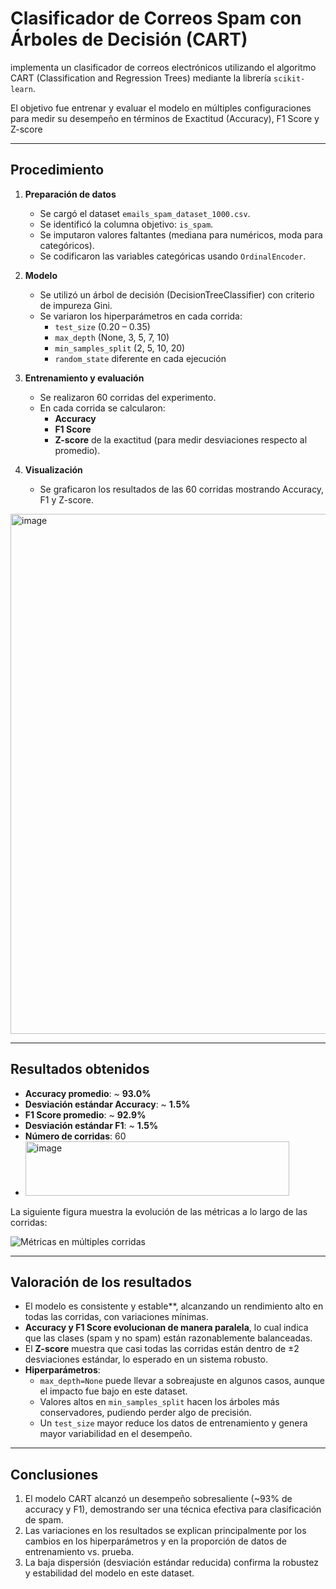 # Clasificador de Correos Spam con Árboles de Decisión (CART)

 implementa un clasificador de correos electrónicos utilizando el algoritmo CART (Classification and Regression Trees) mediante la librería `scikit-learn`.  

El objetivo fue entrenar y evaluar el modelo en múltiples configuraciones para medir su desempeño en términos de Exactitud (Accuracy), F1 Score y Z-score

---

##  Procedimiento

1. **Preparación de datos**
   - Se cargó el dataset `emails_spam_dataset_1000.csv`.
   - Se identificó la columna objetivo: `is_spam`.
   - Se imputaron valores faltantes (mediana para numéricos, moda para categóricos).
   - Se codificaron las variables categóricas usando `OrdinalEncoder`.

2. **Modelo**
   - Se utilizó un árbol de decisión (DecisionTreeClassifier) con criterio de impureza Gini.
   - Se variaron los hiperparámetros en cada corrida:
     - `test_size` (0.20 – 0.35)  
     - `max_depth` (None, 3, 5, 7, 10)  
     - `min_samples_split` (2, 5, 10, 20)  
     - `random_state` diferente en cada ejecución

3. **Entrenamiento y evaluación**
   - Se realizaron 60 corridas del experimento.
   - En cada corrida se calcularon:
     - **Accuracy**
     - **F1 Score**
     - **Z-score** de la exactitud (para medir desviaciones respecto al promedio).

4. **Visualización**
   - Se graficaron los resultados de las 60 corridas mostrando Accuracy, F1 y Z-score.

<img width="1249" height="832" alt="image" src="https://github.com/user-attachments/assets/b8df1097-dd2f-4b7d-af50-b7b74cb50cea" />

---

##  Resultados obtenidos

- **Accuracy promedio**: ~ **93.0%**  
- **Desviación estándar Accuracy**: ~ **1.5%**  
- **F1 Score promedio**: ~ **92.9%**  
- **Desviación estándar F1**: ~ **1.5%**  
- **Número de corridas**: 60
- <img width="422" height="87" alt="image" src="https://github.com/user-attachments/assets/13dc031f-02a1-4bd0-98b1-5b6656300186" />


La siguiente figura muestra la evolución de las métricas a lo largo de las corridas:

![Métricas en múltiples corridas](metrics_plots.png)

---

##  Valoración de los resultados

- El modelo es consistente y estable**, alcanzando un rendimiento alto en todas las corridas, con variaciones mínimas.  
- **Accuracy y F1 Score evolucionan de manera paralela**, lo cual indica que las clases (spam y no spam) están razonablemente balanceadas.  
- El **Z-score** muestra que casi todas las corridas están dentro de ±2 desviaciones estándar, lo esperado en un sistema robusto.  
- **Hiperparámetros**:
  - `max_depth=None` puede llevar a sobreajuste en algunos casos, aunque el impacto fue bajo en este dataset.  
  - Valores altos en `min_samples_split` hacen los árboles más conservadores, pudiendo perder algo de precisión.  
  - Un `test_size` mayor reduce los datos de entrenamiento y genera mayor variabilidad en el desempeño.  

---

##  Conclusiones

1. El modelo CART alcanzó un desempeño sobresaliente (~93% de accuracy y F1), demostrando ser una técnica efectiva para clasificación de spam.  
2. Las variaciones en los resultados se explican principalmente por los cambios en los hiperparámetros y en la proporción de datos de entrenamiento vs. prueba.  
3. La baja dispersión (desviación estándar reducida) confirma la robustez y estabilidad del modelo en este dataset.  



